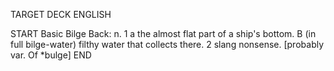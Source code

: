 TARGET DECK
ENGLISH

START
Basic
Bilge
Back: n. 1 a the almost flat part of a ship's bottom. B (in full bilge-water) filthy water that collects there. 2 slang nonsense. [probably var. Of *bulge]
END
